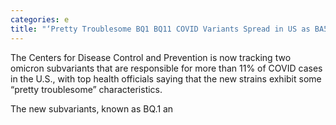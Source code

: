```yaml
---
categories: e
title: "‘Pretty Troublesome BQ1 BQ11 COVID Variants Spread in US as BA5 Cases Decrease"
---
```


The Centers for Disease Control and Prevention is now tracking two omicron subvariants that are responsible for more than 11% of COVID cases in the U.S., with top health officials saying that the new strains exhibit some “pretty troublesome” characteristics.



The new subvariants, known as BQ.1 an